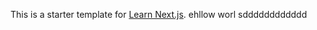 This is a starter template for [Learn Next.js](https://nextjs.org/learn).
ehllow worl
sdddddddddddd
